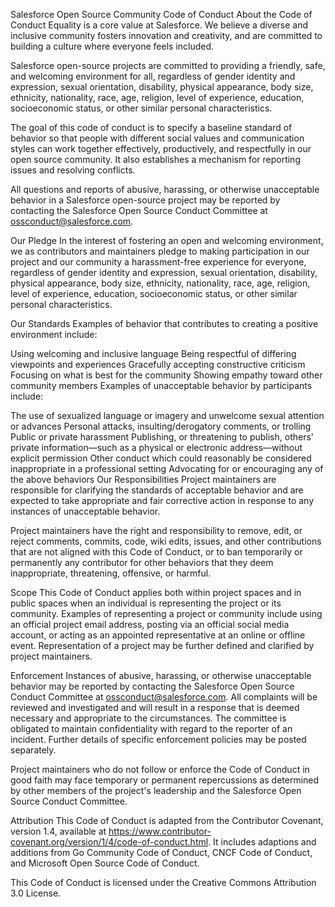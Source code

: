 Salesforce Open Source Community Code of Conduct
About the Code of Conduct
Equality is a core value at Salesforce. We believe a diverse and inclusive community fosters innovation and creativity, and are committed to building a culture where everyone feels included.

Salesforce open-source projects are committed to providing a friendly, safe, and welcoming environment for all, regardless of gender identity and expression, sexual orientation, disability, physical appearance, body size, ethnicity, nationality, race, age, religion, level of experience, education, socioeconomic status, or other similar personal characteristics.

The goal of this code of conduct is to specify a baseline standard of behavior so that people with different social values and communication styles can work together effectively, productively, and respectfully in our open source community. It also establishes a mechanism for reporting issues and resolving conflicts.

All questions and reports of abusive, harassing, or otherwise unacceptable behavior in a Salesforce open-source project may be reported by contacting the Salesforce Open Source Conduct Committee at ossconduct@salesforce.com.

Our Pledge
In the interest of fostering an open and welcoming environment, we as contributors and maintainers pledge to making participation in our project and our community a harassment-free experience for everyone, regardless of gender identity and expression, sexual orientation, disability, physical appearance, body size, ethnicity, nationality, race, age, religion, level of experience, education, socioeconomic status, or other similar personal characteristics.

Our Standards
Examples of behavior that contributes to creating a positive environment include:

Using welcoming and inclusive language
Being respectful of differing viewpoints and experiences
Gracefully accepting constructive criticism
Focusing on what is best for the community
Showing empathy toward other community members
Examples of unacceptable behavior by participants include:

The use of sexualized language or imagery and unwelcome sexual attention or advances
Personal attacks, insulting/derogatory comments, or trolling
Public or private harassment
Publishing, or threatening to publish, others' private information—such as a physical or electronic address—without explicit permission
Other conduct which could reasonably be considered inappropriate in a professional setting
Advocating for or encouraging any of the above behaviors
Our Responsibilities
Project maintainers are responsible for clarifying the standards of acceptable behavior and are expected to take appropriate and fair corrective action in response to any instances of unacceptable behavior.

Project maintainers have the right and responsibility to remove, edit, or reject comments, commits, code, wiki edits, issues, and other contributions that are not aligned with this Code of Conduct, or to ban temporarily or permanently any contributor for other behaviors that they deem inappropriate, threatening, offensive, or harmful.

Scope
This Code of Conduct applies both within project spaces and in public spaces when an individual is representing the project or its community. Examples of representing a project or community include using an official project email address, posting via an official social media account, or acting as an appointed representative at an online or offline event. Representation of a project may be further defined and clarified by project maintainers.

Enforcement
Instances of abusive, harassing, or otherwise unacceptable behavior may be reported by contacting the Salesforce Open Source Conduct Committee at ossconduct@salesforce.com. All complaints will be reviewed and investigated and will result in a response that is deemed necessary and appropriate to the circumstances. The committee is obligated to maintain confidentiality with regard to the reporter of an incident. Further details of specific enforcement policies may be posted separately.

Project maintainers who do not follow or enforce the Code of Conduct in good faith may face temporary or permanent repercussions as determined by other members of the project's leadership and the Salesforce Open Source Conduct Committee.

Attribution
This Code of Conduct is adapted from the Contributor Covenant, version 1.4, available at https://www.contributor-covenant.org/version/1/4/code-of-conduct.html. It includes adaptions and additions from Go Community Code of Conduct, CNCF Code of Conduct, and Microsoft Open Source Code of Conduct.

This Code of Conduct is licensed under the Creative Commons Attribution 3.0 License.

